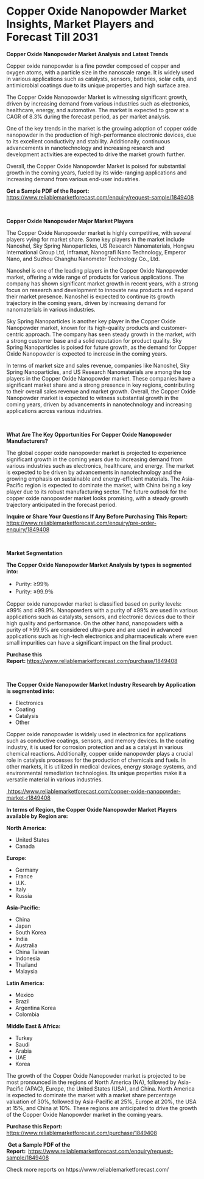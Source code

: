 <p><h1>Copper Oxide Nanopowder Market Insights, Market Players and Forecast Till 2031</h1></p><p><strong>Copper Oxide Nanopowder Market Analysis and Latest Trends</strong></p>
<p><p>Copper oxide nanopowder is a fine powder composed of copper and oxygen atoms, with a particle size in the nanoscale range. It is widely used in various applications such as catalysts, sensors, batteries, solar cells, and antimicrobial coatings due to its unique properties and high surface area.</p><p>The Copper Oxide Nanopowder Market is witnessing significant growth, driven by increasing demand from various industries such as electronics, healthcare, energy, and automotive. The market is expected to grow at a CAGR of 8.3% during the forecast period, as per market analysis.</p><p>One of the key trends in the market is the growing adoption of copper oxide nanopowder in the production of high-performance electronic devices, due to its excellent conductivity and stability. Additionally, continuous advancements in nanotechnology and increasing research and development activities are expected to drive the market growth further.</p><p>Overall, the Copper Oxide Nanopowder Market is poised for substantial growth in the coming years, fueled by its wide-ranging applications and increasing demand from various end-user industries.</p></p>
<p><strong>Get a Sample PDF of the Report:&nbsp;</strong> <a href="https://www.reliablemarketforecast.com/enquiry/request-sample/1849408">https://www.reliablemarketforecast.com/enquiry/request-sample/1849408</a></p>
<p>&nbsp;</p>
<p><strong>Copper Oxide Nanopowder Major Market Players</strong></p>
<p><p>The Copper Oxide Nanopowder market is highly competitive, with several players vying for market share. Some key players in the market include Nanoshel, Sky Spring Nanoparticles, US Research Nanomaterials, Hongwu International Group Ltd, Inframat, Nanografi Nano Technology, Emperor Nano, and Suzhou Changhu Nanometer Technology Co., Ltd.</p><p>Nanoshel is one of the leading players in the Copper Oxide Nanopowder market, offering a wide range of products for various applications. The company has shown significant market growth in recent years, with a strong focus on research and development to innovate new products and expand their market presence. Nanoshel is expected to continue its growth trajectory in the coming years, driven by increasing demand for nanomaterials in various industries.</p><p>Sky Spring Nanoparticles is another key player in the Copper Oxide Nanopowder market, known for its high-quality products and customer-centric approach. The company has seen steady growth in the market, with a strong customer base and a solid reputation for product quality. Sky Spring Nanoparticles is poised for future growth, as the demand for Copper Oxide Nanopowder is expected to increase in the coming years.</p><p>In terms of market size and sales revenue, companies like Nanoshel, Sky Spring Nanoparticles, and US Research Nanomaterials are among the top players in the Copper Oxide Nanopowder market. These companies have a significant market share and a strong presence in key regions, contributing to their overall sales revenue and market growth. Overall, the Copper Oxide Nanopowder market is expected to witness substantial growth in the coming years, driven by advancements in nanotechnology and increasing applications across various industries.</p></p>
<p>&nbsp;</p>
<p><strong>What Are The Key Opportunities For Copper Oxide Nanopowder Manufacturers?</strong></p>
<p><p>The global copper oxide nanopowder market is projected to experience significant growth in the coming years due to increasing demand from various industries such as electronics, healthcare, and energy. The market is expected to be driven by advancements in nanotechnology and the growing emphasis on sustainable and energy-efficient materials. The Asia-Pacific region is expected to dominate the market, with China being a key player due to its robust manufacturing sector. The future outlook for the copper oxide nanopowder market looks promising, with a steady growth trajectory anticipated in the forecast period.</p></p>
<p><strong>Inquire or Share Your Questions If Any Before Purchasing This Report:</strong> <a href="https://www.reliablemarketforecast.com/enquiry/pre-order-enquiry/1849408">https://www.reliablemarketforecast.com/enquiry/pre-order-enquiry/1849408</a></p>
<p>&nbsp;</p>
<p><strong>Market Segmentation</strong></p>
<p><strong>The Copper Oxide Nanopowder Market Analysis by types is segmented into:</strong></p>
<p><ul><li>Purity: ≥99％</li><li>Purity: ≥99.9％</li></ul></p>
<p><p>Copper oxide nanopowder market is classified based on purity levels: ≥99% and ≥99.9%. Nanopowders with a purity of ≥99% are used in various applications such as catalysts, sensors, and electronic devices due to their high quality and performance. On the other hand, nanopowders with a purity of ≥99.9% are considered ultra-pure and are used in advanced applications such as high-tech electronics and pharmaceuticals where even small impurities can have a significant impact on the final product.</p></p>
<p><strong>Purchase this Report:&nbsp;</strong><a href="https://www.reliablemarketforecast.com/purchase/1849408">https://www.reliablemarketforecast.com/purchase/1849408</a></p>
<p>&nbsp;</p>
<p><strong>The Copper Oxide Nanopowder Market Industry Research by Application is segmented into:</strong></p>
<p><ul><li>Electronics</li><li>Coating</li><li>Catalysis</li><li>Other</li></ul></p>
<p><p>Copper oxide nanopowder is widely used in electronics for applications such as conductive coatings, sensors, and memory devices. In the coating industry, it is used for corrosion protection and as a catalyst in various chemical reactions. Additionally, copper oxide nanopowder plays a crucial role in catalysis processes for the production of chemicals and fuels. In other markets, it is utilized in medical devices, energy storage systems, and environmental remediation technologies. Its unique properties make it a versatile material in various industries.</p></p>
<p><a href="https://www.reliablemarketforecast.com/copper-oxide-nanopowder-market-r1849408">&nbsp;https://www.reliablemarketforecast.com/copper-oxide-nanopowder-market-r1849408</a></p>
<p><strong>In terms of Region, the Copper Oxide Nanopowder Market Players available by Region are:</strong></p>
<p>
    <p> <strong> North America: </strong>
        <ul>
            <li>United States</li>
            <li>Canada</li>
        </ul>
        </p> 
    <p> <strong> Europe: </strong>
        <ul>
            <li>Germany</li>
            <li>France</li>
            <li>U.K.</li>
            <li>Italy</li>
            <li>Russia</li>
        </ul>
        </p> 
    <p> <strong> Asia-Pacific: </strong>
        <ul>
            <li>China</li>
            <li>Japan</li>
            <li>South Korea</li>
            <li>India</li>
            <li>Australia</li>
            <li>China Taiwan</li>
            <li>Indonesia</li>
            <li>Thailand</li>
            <li>Malaysia</li>
        </ul>
        </p> 
    <p> <strong> Latin America: </strong>
        <ul>
            <li>Mexico</li>
            <li>Brazil</li>
            <li>Argentina Korea</li>
            <li>Colombia</li>
        </ul>
        </p> 
    <p> <strong> Middle East & Africa: </strong>
        <ul>
            <li>Turkey</li>
            <li>Saudi</li>
            <li>Arabia</li>
            <li>UAE</li>
            <li>Korea</li>
        </ul>
    </p>
    </p>
<p><p>The growth of the Copper Oxide Nanopowder market is projected to be most pronounced in the regions of North America (NA), followed by Asia-Pacific (APAC), Europe, the United States (USA), and China. North America is expected to dominate the market with a market share percentage valuation of 30%, followed by Asia-Pacific at 25%, Europe at 20%, the USA at 15%, and China at 10%. These regions are anticipated to drive the growth of the Copper Oxide Nanopowder market in the coming years.</p></p>
<p><strong>Purchase this Report: </strong><a href="https://www.reliablemarketforecast.com/purchase/1849408">https://www.reliablemarketforecast.com/purchase/1849408</a></p>
<p>&nbsp;<strong>Get a Sample PDF of the Report:&nbsp;&nbsp;</strong><a href="https://www.reliablemarketforecast.com/enquiry/request-sample/1849408">https://www.reliablemarketforecast.com/enquiry/request-sample/1849408</a></p>
<p><strong></strong></p>
<p>Check more reports on https://www.reliablemarketforecast.com/</p>